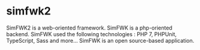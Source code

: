 # simfwk2
SimFWK2 is a web-oriented framework. SimFWK is a php-oriented backend. SimFWK used the following technologies : PHP 7, PHPUnit, TypeScript, Sass and more... SimFWK is an open source-based application.
